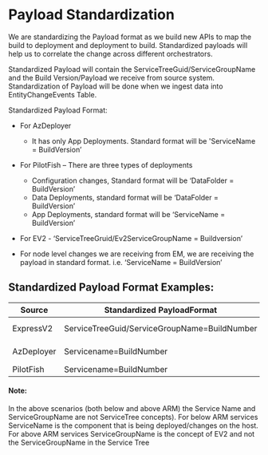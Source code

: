 # Payload Standardization

We are standardizing the Payload format as we build new APIs to map the build to deployment and deployment to build. Standardized payloads will help us to correlate the change across different orchestrators. 

Standardized Payload will contain the ServiceTreeGuid/ServiceGroupName and the Build Version/Payload we receive from source system. Standardization of Payload will be done when we ingest data into EntityChangeEvents Table. 

 

Standardized Payload Format: 


- For AzDeployer  
    - It has only App Deployments. Standard format will be 'ServiceName = BuildVersion’ 

- For PilotFish – There are three types of deployments 

    - Configuration changes, Standard format will be ‘DataFolder = BuildVersion’
    - Data Deployments, standard format will be ‘DataFolder = BuildVersion’
    - App Deployments, standard format will be ‘ServiceName = BuildVersion’

- For EV2 - ‘ServiceTreeGruid/Ev2ServiceGroupName = Buildversion’ 

- For node level changes we are receiving from EM, we are receiving the payload in standard format. i.e. ‘ServiceName = BuildVersion’


## Standardized Payload Format Examples:

|Source| Standardized PayloadFormat | Example |
|--|----------------------------|---------|
|ExpressV2 | ServiceTreeGuid/ServiceGroupName=BuildNumber | fe63f845-4aee-4313-9b2e-3a8a2fe61897/analyticsingestion=1.0.9.1265 |
|AzDeployer | Servicename=BuildNumber | slbhostplugin=slbhp_90f060a9_11752060_12-0-1793-0 |
|PilotFish | Servicename=BuildNumber |network resource provider =5093666   |


#### Note: 
In the above scenarios (both below and above ARM) the Service Name and ServiceGroupName are not ServiceTree concepts). For below ARM services ServiceName is the component that is being deployed/changes on the host. For above ARM services ServiceGroupName is the concept of EV2 and not the ServiceGroupName in the Service Tree 